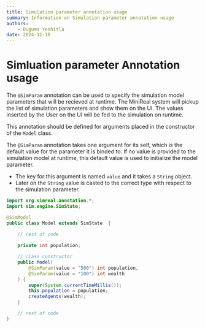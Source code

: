 ```yaml
---
title: Simulation parameter annotation usage
summary: Information on Simulation parameter annotation usage
authors:
    - Duguma Yeshitla
date: 2024-11-10
---
```


# Simluation parameter Annotation usage
The `@SimParam` annotation can be used to specify the simulation model parameters
that will be recieved at runtime. The MiniReal system will pickup the list of
simulation parameters and show them on the UI. The values inserted by the User on
the UI will be fed to the simulation on runtime.

This annotation should be defined for arguments placed in the constructor of the
`Model` class.

The `@SimParam` annotation takes one argument for its self, which is the default value
for the parameter it is binded to. If no value is provided to the simulation model at
runtime, this default value is used to initialize the model parameter.

* The key for this argument is named `value` and it takes a `String` object.
* Later on the `String` value is casted to the correct type with respect to the simulation
parameter.

```java title="Model.java"
import org.simreal.annotation.*;
import sim.engine.SimState;

@SimModel
public class Model extends SimState  {
	
    // rest of code

	private int population;

    // class constructor
	public Model(
        @SimParam(value = "500") int population,
        @SimParam(value = "100") int wealth
    ) {
		super(System.currentTimeMillis());
		this.population = population;
		createAgents(wealth);
	}

    // rest of code
}
```